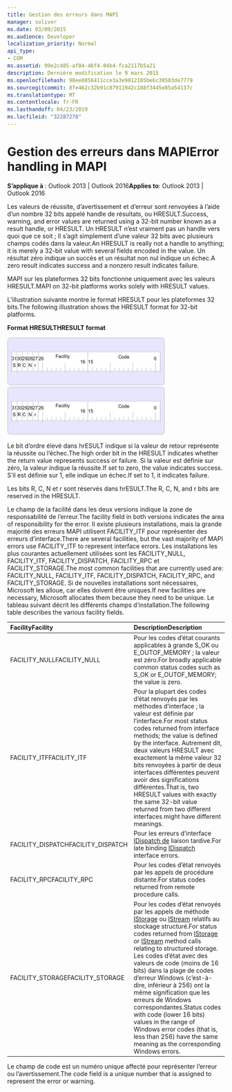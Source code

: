 ```yaml
---
title: Gestion des erreurs dans MAPI
manager: soliver
ms.date: 03/09/2015
ms.audience: Developer
localization_priority: Normal
api_type:
- COM
ms.assetid: 99e2c485-af84-46f4-84b4-fca2117b5a21
description: Dernière modification le 9 mars 2015
ms.openlocfilehash: 98ee0856411cce3a3e9012185be6c30503de7779
ms.sourcegitcommit: 8fe462c32b91c87911942c188f3445e85a54137c
ms.translationtype: MT
ms.contentlocale: fr-FR
ms.lasthandoff: 04/23/2019
ms.locfileid: "32287278"
---
```

# <a name="error-handling-in-mapi"></a><span data-ttu-id="f393b-103">Gestion des erreurs dans MAPI</span><span class="sxs-lookup"><span data-stu-id="f393b-103">Error handling in MAPI</span></span>

<span data-ttu-id="f393b-104">**S’applique à** : Outlook 2013 | Outlook 2016</span><span class="sxs-lookup"><span data-stu-id="f393b-104">**Applies to**: Outlook 2013 | Outlook 2016</span></span> 
  
<span data-ttu-id="f393b-105">Les valeurs de réussite, d’avertissement et d’erreur sont renvoyées à l’aide d’un nombre 32 bits appelé handle de résultats, ou HRESULT.</span><span class="sxs-lookup"><span data-stu-id="f393b-105">Success, warning, and error values are returned using a 32-bit number known as a result handle, or HRESULT.</span></span> <span data-ttu-id="f393b-106">Un HRESULT n’est vraiment pas un handle vers quoi que ce soit ; Il s’agit simplement d’une valeur 32 bits avec plusieurs champs codés dans la valeur.</span><span class="sxs-lookup"><span data-stu-id="f393b-106">An HRESULT is really not a handle to anything; it is merely a 32-bit value with several fields encoded in the value.</span></span> <span data-ttu-id="f393b-107">Un résultat zéro indique un succès et un résultat non nul indique un échec.</span><span class="sxs-lookup"><span data-stu-id="f393b-107">A zero result indicates success and a nonzero result indicates failure.</span></span>
  
<span data-ttu-id="f393b-108">MAPI sur les plateformes 32 bits fonctionne uniquement avec les valeurs HRESULT.</span><span class="sxs-lookup"><span data-stu-id="f393b-108">MAPI on 32-bit platforms works solely with HRESULT values.</span></span>
  
<span data-ttu-id="f393b-109">L’illustration suivante montre le format HRESULT pour les plateformes 32 bits.</span><span class="sxs-lookup"><span data-stu-id="f393b-109">The following illustration shows the HRESULT format for 32-bit platforms.</span></span>
  
<span data-ttu-id="f393b-110">**Format HRESULT**</span><span class="sxs-lookup"><span data-stu-id="f393b-110">**HRESULT format**</span></span>
  
<span data-ttu-id="f393b-111">![Format HRESULT au](media/amapi_49.gif "format HRESULT")</span><span class="sxs-lookup"><span data-stu-id="f393b-111">![HRESULT format](media/amapi_49.gif "HRESULT format")</span></span>
  
<span data-ttu-id="f393b-112">Le bit d’ordre élevé dans hrESULT indique si la valeur de retour représente la réussite ou l’échec.</span><span class="sxs-lookup"><span data-stu-id="f393b-112">The high order bit in the HRESULT indicates whether the return value represents success or failure.</span></span> <span data-ttu-id="f393b-113">Si la valeur est définie sur zéro, la valeur indique la réussite.</span><span class="sxs-lookup"><span data-stu-id="f393b-113">If set to zero, the value indicates success.</span></span> <span data-ttu-id="f393b-114">S’il est définie sur 1, elle indique un échec.</span><span class="sxs-lookup"><span data-stu-id="f393b-114">If set to 1, it indicates failure.</span></span>
  
<span data-ttu-id="f393b-115">Les bits R, C, N et r sont réservés dans hrESULT.</span><span class="sxs-lookup"><span data-stu-id="f393b-115">The R, C, N, and r bits are reserved in the HRESULT.</span></span>
  
<span data-ttu-id="f393b-116">Le champ de la facilité dans les deux versions indique la zone de responsabilité de l’erreur.</span><span class="sxs-lookup"><span data-stu-id="f393b-116">The facility field in both versions indicates the area of responsibility for the error.</span></span> <span data-ttu-id="f393b-117">Il existe plusieurs installations, mais la grande majorité des erreurs MAPI utilisent FACILITY_ITF pour représenter des erreurs d’interface.</span><span class="sxs-lookup"><span data-stu-id="f393b-117">There are several facilities, but the vast majority of MAPI errors use FACILITY_ITF to represent interface errors.</span></span> <span data-ttu-id="f393b-118">Les installations les plus courantes actuellement utilisées sont les FACILITY_NULL, FACILITY_ITF, FACILITY_DISPATCH, FACILITY_RPC et FACILITY_STORAGE.</span><span class="sxs-lookup"><span data-stu-id="f393b-118">The most common facilities that are currently used are: FACILITY_NULL, FACILITY_ITF, FACILITY_DISPATCH, FACILITY_RPC, and FACILITY_STORAGE.</span></span> <span data-ttu-id="f393b-119">Si de nouvelles installations sont nécessaires, Microsoft les alloue, car elles doivent être uniques.</span><span class="sxs-lookup"><span data-stu-id="f393b-119">If new facilities are necessary, Microsoft allocates them because they need to be unique.</span></span> <span data-ttu-id="f393b-120">Le tableau suivant décrit les différents champs d’installation.</span><span class="sxs-lookup"><span data-stu-id="f393b-120">The following table describes the various facility fields.</span></span>
  
|<span data-ttu-id="f393b-121">Facility</span><span class="sxs-lookup"><span data-stu-id="f393b-121">Facility</span></span>|<span data-ttu-id="f393b-122">Description</span><span class="sxs-lookup"><span data-stu-id="f393b-122">Description</span></span>|
|:-----|:-----|
|<span data-ttu-id="f393b-123">FACILITY_NULL</span><span class="sxs-lookup"><span data-stu-id="f393b-123">FACILITY_NULL</span></span>  <br/> |<span data-ttu-id="f393b-124">Pour les codes d’état courants applicables à grande S_OK ou E_OUTOF_MEMORY ; la valeur est zéro.</span><span class="sxs-lookup"><span data-stu-id="f393b-124">For broadly applicable common status codes such as S_OK or E_OUTOF_MEMORY; the value is zero.</span></span>  <br/> |
|<span data-ttu-id="f393b-125">FACILITY_ITF</span><span class="sxs-lookup"><span data-stu-id="f393b-125">FACILITY_ITF</span></span>  <br/> |<span data-ttu-id="f393b-126">Pour la plupart des codes d’état renvoyés par les méthodes d’interface ; la valeur est définie par l’interface.</span><span class="sxs-lookup"><span data-stu-id="f393b-126">For most status codes returned from interface methods; the value is defined by the interface.</span></span> <span data-ttu-id="f393b-127">Autrement dit, deux valeurs HRESULT avec exactement la même valeur 32 bits renvoyées à partir de deux interfaces différentes peuvent avoir des significations différentes.</span><span class="sxs-lookup"><span data-stu-id="f393b-127">That is, two HRESULT values with exactly the same 32-bit value returned from two different interfaces might have different meanings.</span></span>  <br/> |
|<span data-ttu-id="f393b-128">FACILITY_DISPATCH</span><span class="sxs-lookup"><span data-stu-id="f393b-128">FACILITY_DISPATCH</span></span>  <br/> |<span data-ttu-id="f393b-129">Pour les erreurs d’interface [IDispatch de](https://msdn.microsoft.com/library/ms221608.aspx) liaison tardive.</span><span class="sxs-lookup"><span data-stu-id="f393b-129">For late binding [IDispatch](https://msdn.microsoft.com/library/ms221608.aspx) interface errors.</span></span>  <br/> |
|<span data-ttu-id="f393b-130">FACILITY_RPC</span><span class="sxs-lookup"><span data-stu-id="f393b-130">FACILITY_RPC</span></span>  <br/> |<span data-ttu-id="f393b-131">Pour les codes d’état renvoyés par les appels de procédure distante.</span><span class="sxs-lookup"><span data-stu-id="f393b-131">For status codes returned from remote procedure calls.</span></span>  <br/> |
|<span data-ttu-id="f393b-132">FACILITY_STORAGE</span><span class="sxs-lookup"><span data-stu-id="f393b-132">FACILITY_STORAGE</span></span>  <br/> |<span data-ttu-id="f393b-133">Pour les codes d’état renvoyés par les appels de méthode [IStorage](https://msdn.microsoft.com/library/aa380015%28VS.85%29.aspx) ou [IStream](https://msdn.microsoft.com/library/aa380034%28VS.85%29.aspx) relatifs au stockage structuré.</span><span class="sxs-lookup"><span data-stu-id="f393b-133">For status codes returned from [IStorage](https://msdn.microsoft.com/library/aa380015%28VS.85%29.aspx) or [IStream](https://msdn.microsoft.com/library/aa380034%28VS.85%29.aspx) method calls relating to structured storage.</span></span> <span data-ttu-id="f393b-134">Les codes d’état avec des valeurs de code (moins de 16 bits) dans la plage de codes d’erreur Windows (c’est-à-dire, inférieur à 256) ont la même signification que les erreurs de Windows correspondantes.</span><span class="sxs-lookup"><span data-stu-id="f393b-134">Status codes with code (lower 16 bits) values in the range of Windows error codes (that is, less than 256) have the same meaning as the corresponding Windows errors.</span></span>  <br/> |
   
<span data-ttu-id="f393b-135">Le champ de code est un numéro unique affecté pour représenter l’erreur ou l’avertissement.</span><span class="sxs-lookup"><span data-stu-id="f393b-135">The code field is a unique number that is assigned to represent the error or warning.</span></span>
  

